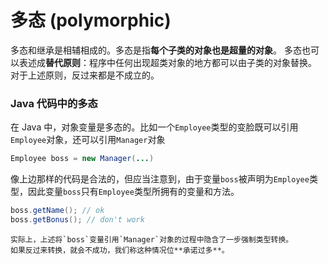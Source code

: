 # 多态 (polymorphic)
多态和继承是相辅相成的。多态是指**每个子类的对象也是超量的对象**。
多态也可以表述成**替代原则**：程序中任何出现超类对象的地方都可以由子类的对象替换。
对于上述原则，反过来都是不成立的。
### Java 代码中的多态
在 Java 中，对象变量是多态的。比如一个`Employee`类型的变脸既可以引用`Employee`对象，还可以引用`Manager`对象
```java
Employee boss = new Manager(...)
```
像上边那样的代码是合法的，但应当注意到，由于变量`boss`被声明为`Employee`类型，因此变量`boss`只有`Employee`类型所拥有的变量和方法。
```java
boss.getName(); // ok
boss.getBonus(); // don't work
```
```ad-note
实际上，上述将`boss`变量引用`Manager`对象的过程中隐含了一步强制类型转换。
如果反过来转换，就会不成功，我们称这种情况位**承诺过多**。
```
